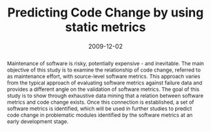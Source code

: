 ---
abstract: Maintenance of software is risky, potentially expensive - and inevitable.
  The main objective of this study is to examine the relationship of code change,
  referred to as maintenance effort, with source-level software metrics. This approach
  varies from the typical approach of evaluating software metrics against failure
  data and provides a different angle on the validation of software metrics. The goal
  of this study is to show through exhaustive data mining that a relation between
  software metrics and code change exists.  Once this connection is established, a
  set of software metrics is identified, which will be used in further studies to
  predict code change in problematic modules identified by the software metrics at
  an early development stage.
authors:
- Andreas Mauczka
- Thomas Grechenig
- Mario Bernhart
date: '2009-12-02'
featured: false
links:
- name: Publik
  url: https://publik.tuwien.ac.at/showentry.php?ID=183637&lang=2
publication_types:
- '1'
publishDate: '2009-12-02'
specifics: 'Vortrag: 7th International Conference on Software Engineering Reaearch,
  Management and Applications (SERA 2009), Haikou, Hainan Island, China; 02.12.2009
  - 04.12.2009; in: "SERA 2009 Proceedings", Conference Publishing Services, (2009).'
title: Predicting Code Change by using static metrics
url_pdf: ''
---